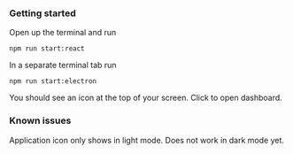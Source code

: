 ### Getting started

Open up the terminal and run 
```
npm run start:react
```

In a separate terminal tab run
```
npm run start:electron
```

You should see an icon at the top of your screen. Click to open dashboard. 

### Known issues

Application icon only shows in light mode. Does not work in dark mode yet.
